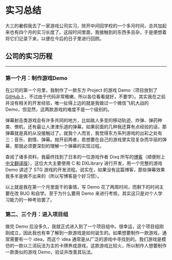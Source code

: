 # 实习总结

大三的暑假我去了一家游戏公司实习，除开中间回学校的一个多月时间，总共加起来也有四个月的实习长度了。这段时间里面，我接触到的东西多且杂，于是便想着将它们记录下来，以便在今后的日子里进行回顾。

## 公司的实习历程

---

### 第一个月：制作游戏Demo

在公司的第一个月里，我制作了一款东方 Project 的游戏 Demo（项目放到了 [GitHub](https://github.com/huyinxian/TH2018)上，不过由于代码非常稚嫩，所以各位看看就好，不要学）。其实我在之前并没有相关的开发经验，唯一扯得上边的就是我做过一个微信飞机大战的 Demo，但显然，这两款游戏的难度不是一个级别的。

弹幕射击类游戏会有许多共同的地方，比如敌人多变的移动轨迹、炸弹、弹药种类、僚机，还有最让人津津乐道的弹幕。如果前面的几种我还算有点经验的话，那弹幕就是真的从没接触过了。就我个人而言，我觉得东方系列游戏的出彩之处有三：音乐、剧情、弹幕。抛开前两者，若想要在自己的游戏里实现复杂而华丽的弹幕，那就必须要深刻的理解一个弹幕的实现过程。

查阅了诸多资料，我最终找到了日本的一位游戏作者 Dixq 所写的[博客](https://dixq.net/rp/index.html)（顺便附上[中文翻译版](https://github.com/tidus5/RyuJin_CN)），这位大大主要使用 C 和 DXLibrary 进行开发，用一个完整的游戏 Demo 讲述了 STG 游戏的开发流程。说实在，如果没有这篇博客，那些弹幕效果我多半是做不出来的（所以写博客是个好习惯）。

以上就是我在第一个月里面干的事情，写 Demo 花了两周时间，而剩下的时间主要在改 BUG 和自学。至于为什么要用 Demo 来进行考核，其实这只是对个人学习能力的一种考验罢了。

### 第二、三个月：进入项目组

做完 Demo 后没多久，我就正式进入到了一个项目组中。很幸运，这个项目组刚刚成立，因此我也有幸了解到一款游戏是如何诞生的。如果想要制作一款游戏，通常需要有一个 idea，而这个 idea 通常是从广泛的游戏中寻找到的。我们游戏是模仿的一款以三消玩法为主的卡牌养成游戏，这款游戏比较火，所以制作人想要制作一款类似的游戏 Demo，验证并改善其玩法。

